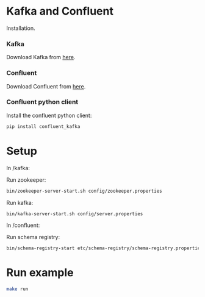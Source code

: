 # Kafka and Confluent

Installation.

### Kafka

Download Kafka from [here](https://kafka.apache.org/downloads).

### Confluent

Download Confluent from [here](https://www.confluent.io/download/).

### Confluent python client

Install the confluent python client:

```bash
pip install confluent_kafka
```

# Setup

In /kafka:

Run zookeeper:

```bash
bin/zookeeper-server-start.sh config/zookeeper.properties
```

Run kafka:

```bash
bin/kafka-server-start.sh config/server.properties
```

In /confluent:

Run schema registry:

```bash
bin/schema-registry-start etc/schema-registry/schema-registry.properties
```

# Run example

```bash
make run
```

